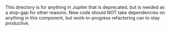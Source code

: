 This directory is for anything in Jupiter that is deprecated, but is needed as a stop-gap for other reasons. New code should NOT take dependencies on anything in this component, but work-in-progress refactoring can to stay productive.